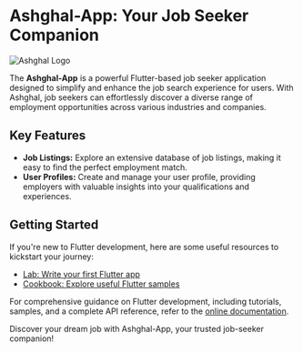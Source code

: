 # Ashghal-App: Your Job Seeker Companion

![Ashghal Logo](path/to/your/logo.png)

The **Ashghal-App** is a powerful Flutter-based job seeker application designed to simplify and enhance the job search experience for users. With Ashghal, job seekers can effortlessly discover a diverse range of employment opportunities across various industries and companies.

## Key Features

- **Job Listings:** Explore an extensive database of job listings, making it easy to find the perfect employment match.
- **User Profiles:** Create and manage your user profile, providing employers with valuable insights into your qualifications and experiences.

## Getting Started

If you're new to Flutter development, here are some useful resources to kickstart your journey:

- [Lab: Write your first Flutter app](https://docs.flutter.dev/get-started/codelab)
- [Cookbook: Explore useful Flutter samples](https://docs.flutter.dev/cookbook)

For comprehensive guidance on Flutter development, including tutorials, samples, and a complete API reference, refer to the [online documentation](https://docs.flutter.dev/).

Discover your dream job with Ashghal-App, your trusted job-seeker companion!
